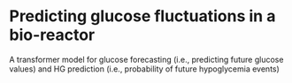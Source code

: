 # Predicting glucose fluctuations in a bio-reactor

A transformer model for glucose forecasting (i.e., predicting future glucose values) and HG prediction (i.e., probability of future hypoglycemia events)
